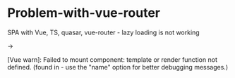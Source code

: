 # Problem-with-vue-router
SPA with Vue, TS, quasar, vue-router - lazy loading is not working


->

[Vue warn]: Failed to mount component: template or render function not defined. 
(found in <Anonymous> - use the "name" option for better debugging messages.)
